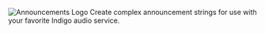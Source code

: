 ![Announcements Logo](https://github.com/DaveL17/Announcements/wiki/img/img_announcementsLogo.png)
Create complex announcement strings for use with your
favorite Indigo audio service. 

